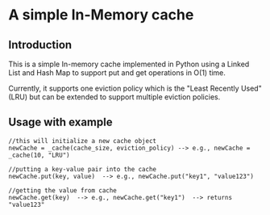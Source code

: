 # A simple In-Memory cache

## Introduction

This is a simple In-memory cache implemented in Python using a Linked List and Hash Map to support put and get operations in O(1) time. 

Currently, it supports one eviction policy which is the "Least Recently Used" (LRU) but can be extended to support multiple eviction policies.

## Usage with example

```
//this will initialize a new cache object
newCache = _cache(cache_size, eviction_policy) --> e.g., newCache = _cache(10, "LRU") 

//putting a key-value pair into the cache
newCache.put(key, value)  --> e.g., newCache.put("key1", "value123")

//getting the value from cache
newCache.get(key)  --> e.g., newCache.get("key1")  --> returns "value123"

